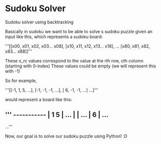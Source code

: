 # Sudoku Solver
Sudoku solver using backtracking


Basically in sudoku we want to be able to solve s sudoku puzzle given an input like this, which represents a sudoku board:

'''[[x00, x01, x02, x03... x08],
 [x10, x11, x12, x13... x18],
 ...
 [x80, x81, x82, x83... x88]]'''

 These x_rc values correspond to the value at the rth row, cth column (starting with 0-index) These values could be empty (we will represent this with -1)

 So for example,

 '''[[-1,  1,  5, ...],
 [-1, -1, -1, ...],
 [ 6, -1, -1, ...]
 ...]'''


 would represent a board like this:

'''  -----------
|     1   5 | ...
|           | ...
| 6         | ...
 -----------
 ...'''


Now, our goal is to solve our sudoku puzzle using Python! :D
